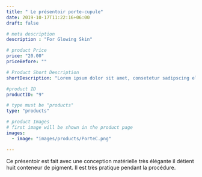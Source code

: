 ```yaml
---
title: " Le présentoir porte-cupule"
date: 2019-10-17T11:22:16+06:00
draft: false

# meta description
description : "For Glowing Skin"

# product Price
price: "20.00"
priceBefore: ""

# Product Short Description
shortDescription: "Lorem ipsum dolor sit amet, consetetur sadipscing elitr, sed diam nonumy eirmod tempor invidunt ut"

#product ID
productID: "9"

# type must be "products"
type: "products"

# product Images
# first image will be shown in the product page
images:
  - image: "images/products/PorteC.png"

---
```


Ce présentoir  est fait avec une conception  matérielle très  élégante il détient huit  conteneur de pigment. Il est très pratique pendant la procédure.
